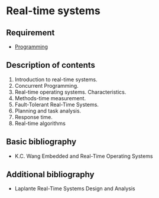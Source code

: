 # Real-time systems

## Requirement

- [Programming](../block1/programming.md)

## Description of contents

1. Introduction to real-time systems.
2. Concurrent Programming.
3. Real-time operating systems. Characteristics.
4. Methods-time measurement.
5. Fault-Tolerant Real-Time Systems.
6. Planning and task analysis.
7. Response time.
8. Real-time algorithms

## Basic bibliography

- K.C. Wang Embedded and Real-Time Operating Systems

## Additional bibliography

- Laplante Real-Time Systems Design and Analysis
